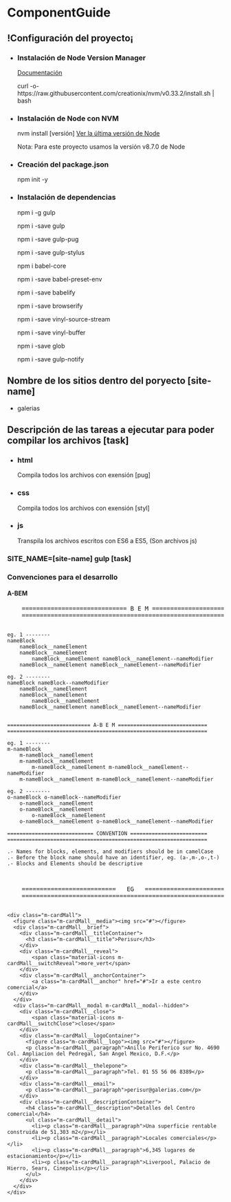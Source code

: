 # ComponentGuide
<h2>!Configuración del proyecto¡</h2>
<ul>
	<li>
		<h3>Instalación de Node Version Manager</h3>
		<label><a href="http://www.nodenica.com/como-instalar-nvm/">Documentación</a></label>
		<p>
			curl -o- https://raw.githubusercontent.com/creationix/nvm/v0.33.2/install.sh | bash
		</p>
	</li>
	<li>
		<h3>Instalación de Node con NVM</h3>
		<p>nvm install [versión] <a href="https://nodejs.org/en/download/current/">Ver la última versión de Node</a></p>
		<label>Nota: Para este proyecto usamos la versión v8.7.0 de Node</label>
	</li>
	<li>
		<h3>Creación del package.json</h3>
		<p>npm init -y</p>
	</li>
	<li>
		<h3>Instalación de dependencias</h3>
		<p>npm i -g gulp</p>
		<p>npm i -save gulp</p>
		<p>npm i -save gulp-pug</p>
		<p>npm i -save gulp-stylus</p>
		<p>npm i babel-core</p>
		<p>npm i -save babel-preset-env</p>
		<p>npm i -save babelify</p>
		<p>npm i -save browserify</p>
		<p>npm i -save vinyl-source-stream</p>
		<p>npm i -save vinyl-buffer</p>
		<p>npm i -save glob</p>
		<p>npm i -save gulp-notify</p>
	</li>
</ul>
<h2>Nombre de los sitios dentro del poryecto [site-name]</h2>
<ul>
	<li>galerias</li>
</ul>
<h2>Descripción de las tareas a ejecutar para poder compilar los archivos [task]</h2>
<ul>
	<li>
		<p>
			<h3>html</h3>
			<label>Compila todos los archivos con exensión [pug]</label>
		</p>
	</li>
	<li>
		<p>
			<h3>css</h3>
			<label>Compila todos los archivos con exensión [styl]</label>
		</p>
	</li>
	<li>
		<p>
			<h3>js</h3>
			<label>Transpila los archivos escritos con ES6 a ES5, (Son archivos js)</label>
		</p>
	</li>
</ul>
<h3>SITE_NAME=[site-name] gulp [task]</h3>
<h3>Convenciones para el desarrollo</h3>
<h4>A-BEM</h4>
<pre>
	============================= B E M =============================
	=================================================================

	eg. 1 --------
	nameBlock
		nameBlock__nameElement
		nameBlock__nameElement
			nameBlock__nameElement nameBlock__nameElement--nameModifier
		nameBlock__nameElement nameBlock__nameElement--nameModifier

	eg. 2 --------
	nameBlock nameBlock--nameModifier
		nameBlock__nameElement
		nameBlock__nameElement
			nameBlock__nameElement
		nameBlock__nameElement nameBlock__nameElement--nameModifier


	=========================== A-B E M =============================
	=================================================================

	eg. 1 --------
	m-nameBlock
		m-nameBlock__nameElement
		m-nameBlock__nameElement
			m-nameBlock__nameElement m-nameBlock__nameElement--nameModifier
		m-nameBlock__nameElement m-nameBlock__nameElement--nameModifier

	eg. 2 --------
	o-nameBlock o-nameBlock--nameModifier
		o-nameBlock__nameElement
		o-nameBlock__nameElement
			o-nameBlock__nameElement
		o-nameBlock__nameElement o-nameBlock__nameElement--nameModifier
	
	============================ CONVENTION =========================
	=================================================================

	.- Names for blocks, elements, and modifiers should be in camelCase
	.- Before the block name should have an identifier, eg. (a-,m-,o-,t-)
	.- Blocks and Elements should be descriptive
</pre>
<pre>
	==========================   EG   ===============================
	=================================================================

	<div class="m-cardMall">
	  <figure class="m-cardMall__media"><img src="#"></figure>
	  <div class="m-cardMall__brief">
	    <div class="m-cardMall__titleContainer">
	      <h3 class="m-cardMall__title">Perisur</h3>
	    </div>
	    <div class="m-cardMall__reveal">
	    	<span class="material-icons m-cardMall__switchReveal">more_vert</span>
	    </div>
	    <div class="m-cardMall__anchorContainer">
	    	<a class="m-cardMall__anchor" href="#">Ir a este centro comercial</a>
	    </div>
	  </div>
	  <div class="m-cardMall__modal m-cardMall__modal--hidden">
	    <div class="m-cardMall__close">
	    	<span class="material-icons m-cardMall__switchClose">close</span>
	    </div>
	    <div class="m-cardMall__logoContainer">
	      <figure class="m-cardMall__logo"><img src="#"></figure>
	      <p class="m-cardMall__paragraph">Anillo Periferico sur No. 4690 Col. Ampliacion del Pedregal, San Angel Mexico, D.F.</p>
	    </div>
	    <div class="m-cardMall__thelepone">
	      <p class="m-cardMall__paragraph">Tel. 01 55 56 06 8389</p>
	    </div>
	    <div class="m-cardMall__email">
	      <p class="m-cardMall__paragraph">perisur@galerias.com</p>
	    </div>
	    <div class="m-cardMall__descriptionContainer">
	      <h4 class="m-cardMall__description">Detalles del Centro comercial</h4>
	      <ul class="m-cardMall__detail">
	        <li><p class="m-cardMall__paragraph">Una superficie rentable construida de 51,303 m2</p></li>
	        <li><p class="m-cardMall__paragraph">Locales comerciales</p></li>
	        <li><p class="m-cardMall__paragraph">6,345 lugares de estacionamiento</p></li>
	        <li><p class="m-cardMall__paragraph">Liverpool, Palacio de Hierro, Sears, Cinepolis</p></li>
	      </ul>
	    </div>
	  </div>
	</div>
</pre>